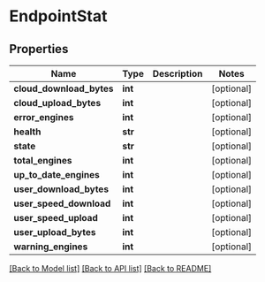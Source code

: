 # EndpointStat

## Properties
Name | Type | Description | Notes
------------ | ------------- | ------------- | -------------
**cloud_download_bytes** | **int** |  | [optional] 
**cloud_upload_bytes** | **int** |  | [optional] 
**error_engines** | **int** |  | [optional] 
**health** | **str** |  | [optional] 
**state** | **str** |  | [optional] 
**total_engines** | **int** |  | [optional] 
**up_to_date_engines** | **int** |  | [optional] 
**user_download_bytes** | **int** |  | [optional] 
**user_speed_download** | **int** |  | [optional] 
**user_speed_upload** | **int** |  | [optional] 
**user_upload_bytes** | **int** |  | [optional] 
**warning_engines** | **int** |  | [optional] 

[[Back to Model list]](../README.md#documentation-for-models) [[Back to API list]](../README.md#documentation-for-api-endpoints) [[Back to README]](../README.md)


